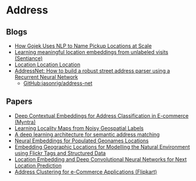 # Address

## Blogs

* [How Gojek Uses NLP to Name Pickup Locations at Scale](https://blog.gojekengineering.com/how-gojek-uses-nlp-to-name-pickup-locations-at-scale-ffdb249d1433)
* [Learning meaningful location embeddings from unlabeled visits (Sentiance)](https://www.sentiance.com/2018/01/29/unlabeled-visits/)
* [Location Location Location](https://towardsdatascience.com/location-location-location-ec2cc8a223b1)
* [AddressNet: How to build a robust street address parser using a Recurrent Neural Network](https://towardsdatascience.com/addressnet-how-to-build-a-robust-street-address-parser-using-a-recurrent-neural-network-518d97b9aebd)
  - [GitHub:jasonrig/address-net](https://github.com/jasonrig/address-net)


## Papers

* [Deep Contextual Embeddings for Address Classification in E-commerce (Myntra)](https://arxiv.org/abs/2007.03020)
* [Learning Locality Maps from Noisy Geospatial Labels](https://www.cse.iitd.ac.in/~dahiya/loc-maps-sac20.pdf)
* [A deep learning architecture for semantic address matching](https://www.researchgate.net/publication/336510907_A_deep_learning_architecture_for_semantic_address_matching)
* [Neural Embeddings for Populated Geonames Locations](https://iswc2017.semanticweb.org/wp-content/uploads/papers/MainProceedings/371.pdf)
* [Embedding Geographic Locations for Modelling the Natural Environment using Flickr Tags and Structured Data](http://orca.cf.ac.uk/119323/1/ECIR2019.pdf)
* [Location Embedding and Deep Convolutional Neural Networks for Next Location Prediction](https://hal.archives-ouvertes.fr/hal-02357778/document)
* [Address Clustering for e-Commerce Applications (Flipkart)](http://ceur-ws.org/Vol-2319/paper8.pdf)

<!--
## Unrelated

* Myntra AI (https://deepai.org/organization/myntra)
* Netflix Tech Blog (https://netflixtechblog.com/)
* Facebook Engineering (https://engineering.fb.com/)
  + ML Applications @FB (https://engineering.fb.com/category/ml-applications/)
    - [How ML Powers FB's News Feed Ranking Algorithm](https://engineering.fb.com/2021/01/26/ml-applications/news-feed-ranking/)
    - [Self-supervised Learning](https://ai.facebook.com/blog/self-supervised-learning-the-dark-matter-of-intelligence)
* Tree-Transformer (https://arxiv.org/abs/1908.00449)
-->
